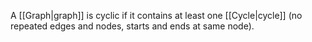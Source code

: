 A [[Graph|graph]] is cyclic if it contains at least one [[Cycle|cycle]] (no repeated edges and nodes, starts and ends at same node).